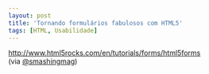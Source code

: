 ```yaml
---
layout: post
title: 'Tornando formulários fabulosos com HTML5'
tags: [HTML, Usabilidade]
---
```


<http://www.html5rocks.com/en/tutorials/forms/html5forms><br>
(via [@smashingmag](https://twitter.com/smashingmag/status/438229073660485633))

